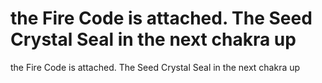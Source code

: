 # the Fire Code is attached. The Seed Crystal Seal in the next chakra up

the Fire Code is attached. The Seed Crystal Seal in the next chakra up